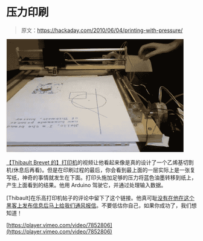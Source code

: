 # 压力印刷

> 原文：<https://hackaday.com/2010/06/04/printing-with-pressure/>

![](img/7c4b3f0f7adbc09ac1696d53f7612c99.png "carbon-paper-printer")

[【Thibault Brevet 的】打印机](http://vimeo.com/7852806)的视频让他看起来像是真的设计了一个乙烯基切割机(休息后再看)。但是在印刷过程的最后，你会看到最上面的一层实际上是一张复写纸，神奇的事情就发生在下面。打印头施加足够的压力将蓝色油墨转移到纸上，产生上面看到的结果。他用 Arduino 驾驶它，并通过处理输入数据。

[Thibault]在乐高打印机帖子的评论中留下了这个链接。他真可耻[没有在他在这个黑客上发布信息后马上给我们通风报信](http://hackaday.com/contact-hack-a-day/)。不要低估你自己，如果你成功了，我们想知道！

[https://player.vimeo.com/video/7852806](https://player.vimeo.com/video/7852806)
